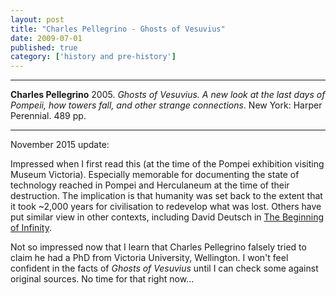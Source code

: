 ```yaml
---
layout: post
title: "Charles Pellegrino - Ghosts of Vesuvius"
date: 2009-07-01
published: true
category: ['history and pre-history']
---
```



***
<b>Charles Pellegrino</b> 2005. _Ghosts of Vesuvius. A new look at the last days of Pompeii, how towers fall, and other strange connections_. New York: Harper Perennial. 489 pp.

***
November 2015 update:

Impressed when I first read this (at the time of the Pompei exhibition visiting Museum Victoria).  Especially memorable for documenting the state of technology reached in Pompei and Herculaneum at the time of their destruction. The implication is that humanity was set back to the extent that it took ~2,000 years for civilisation to redevelop what was lost.  Others have put similar view in other contexts, including David Deutsch in [The Beginning of Infinity](https://timeteam.github.io/blog/2015/11/01/The-Beginning-of-Infinity/).  

Not so impressed now that I learn that Charles Pellegrino falsely tried to claim he had a PhD from Victoria University, Wellington. I won't feel confident in the facts of _Ghosts of Vesuvius_ until I can check some against original sources.  No time for that right now...
